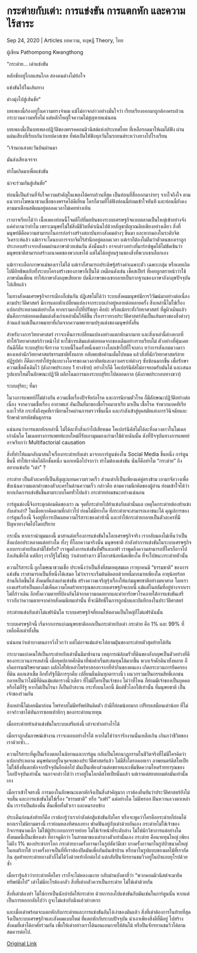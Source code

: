 # กระต่ายกับเต่า: การแข่งขัน การแตกหัก และความไร้สาระ

Sep 24, 2020 | Articles บทความ, ทฤษฎี Theory, ไทย





ผู้เขียน Pathompong Kwangthong

“กระต่าย… เต่าแข่งขัน

หลักชัยอยู่ไกลแสนไกล สองคนต่างไม่ท้อใจ

แข่งขันไปในเส้นทาง

ต่างมุ่งไปสู่เส้นชัย“

บทเพลงนี้ก้องอยู่ในความทรงจำผม แม้ไม่อาจกล่าวอย่างมั่นใจว่า เรียบเรียงออกมาถูกต้องครบถ้วนกระบวนความหรือไม่ แต่หลักใหญ่ใจความไม่สูญหายแน่นอน

บทเพลงนี้เป็นบทเพลงปฏิวัติของพรรคคอมมิวนิสต์แห่งประเทศไทย ที่เหลือรอดมาให้ผมได้ฟัง ผ่านแผ่นเสียงที่เรียกกันว่าเทปคาสเซท ที่พ่อเปิดให้ฟังทุกวันในรถยนต์ระหว่างทางไปโรงเรียน

“เจ้านกแสงตะวันบินผ่านมา

มันส่งเสียงเจรจา

ทำไมเกิดมาเพื่อแข่งขัน

น่าจะร่วมกันสู่เส้นชัย”

ท่อนนี้เป็นส่วนที่จับใจความสำคัญในเพลงได้ครบถ้วนที่สุด เป็นท่อนที่สื่อออกมาง่ายๆ จากใจถึงใจ ตามแนวทางโฆษณาชวนเชื่อของพรรคได้ดีเยี่ยม ใครก็ตามที่ได้ฟังท่อนนี้ย่อมเข้าใจทันที และท่อนนี้ยังคงตามมาเตือนสติผมอยู่ตลอดเวลาไม่เคยห่างเหิน

เราอาจเรียกได้ว่า เนื้อเพลงท่อนนี้โจมตีไปที่มลทินของระบบเศรษฐกิจแบบตลาดเป็นใหญ่เข้าอย่างจัง แค่คำถามว่าทำไม เพราะมนุษย์ไม่ใช่สิ่งมีชีวิตที่ดำเนินไปด้วยสัญชาติญาณดิบเพียงอย่างเดียว สิ่งที่มนุษย์มีคือความสามารถในการก่อร่างสร้างสถาบันทางสังคมต่างๆ ขึ้นมา และหากมองในระดับจิตวิเคราะห์แล้ว แม้เราจะโดนบงการจากจิตไร้สำนึกอยู่ตลอดเวลา แต่เราก็ต้องไม่ลืมว่าตัวตนของเราถูกประกอบสร้างจากสังคมผ่านภาษาด้วยเช่นกัน ดังนั้นแล้ว อาจกล่าวอย่างที่มาร์กซ์พูดได้ไม่ขัดเขินว่า มนุษยชาติสามารถสร้างอนาคตของพวกเขาได้ แต่ไม่ได้อยู่บนฐานของสิ่งที่พวกเขาเลือกเอง

แม้เราจะเลือกภาษาแม่ของเราไม่ได้ แต่เราก็สามารถประดิษฐ์สร้างคำเฉพาะตัว เฉพาะกลุ่ม หรือเลยเถิดไปมีอิทธิพลกับทั้งระบบโครงสร้างของภาษาก็เป็นได้ เหมือนดังเช่น เช็คสเปียร์ ที่เคยถูกตราหน้าว่าใช้ภาษาผิดเพี้ยน ทำให้ภาษาอังกฤษเสียหาย บัดนี้ภาษาของเขากลายเป็นรากฐานของภาษาอังกฤษปัจจุบันไปเสียแล้ว

ในทางสังคมเศรษฐกิจการเมืองก็เช่นกัน ปฏิเสธไม่ได้ว่า ระบบสังคมมนุษย์มีการวิวัฒน์มาอย่างต่อเนื่องตามประวัติศาสตร์ มีการแตกหักเปลี่ยนแปลงจากระบบเก่าอยู่หลายต่อหลายครั้ง สิ่งเหล่านี้ไม่ใช่เรื่องแปลกประหลาดแต่อย่างใด หากเรามองไปที่ปรัชญา ศิลปะ หรือแม้กระทั่งวิทยาศาสตร์ ที่ดูผิวเผินแล้วมันคือการต่อยอดเติมแต่งสิ่งเก่าเหล่านั้นให้ดีขึ้น เรื่องราวทางประวัติศาสตร์อันเป็นเส้นตรงของสิ่งต่างๆ ล้วนแล้วแต่เป็นภาพมายาที่เกิดจากความพยายามปรุงแต่งของมนุษย์ทั้งสิ้น

สำหรับวงการวิทยาศาสตร์ เราจะเห็นการเปลี่ยนแปลงอย่างแตกหักมากมาย และสิ่งเหล่านี้ต่างหากที่ทำให้วิทยาศาสตร์ก้าวหน้าไป หาใช่การเติมแต่งต่อยอดจากของเดิมอย่างราบเรียบไม่ ตัวอย่างที่คุ้นเคยกันดีก็คือ ระบบสุริยะจักรวาล ระบบนี้ในครั้งหนึ่งเคยวางโลกเข้าไปที่ใจกลาง ทว่าการสังเกตดวงดาวของเหล่านักวิทยาศาสตร์ธรรมชาติทั้งหลาย กลับพบข้อค้านเต็มไปหมด แล้วสิ่งที่นักวิทยาศาสตร์สายปฏิรูปทำ ก็คือการทำให้รูปแบบวงโคจรของดวงอาทิตย์และดาวเคราะห์ต่างๆ ซับซ้อนมากขึ้น เพื่อรักษาความเชื่อดั้งเดิมไว้ (ดังภาพประกอบ 1 ทางซ้าย) อย่างไรก็ดี โคเปอร์นิคัสไม่อาจยอมรับมันได้ และเสนอรูปแบบใหม่ในลักษณะปฏิวัติ ผลิกโฉมการมองระบบสุริยะไปตลอดกาล (ดังภาพประกอบทางขวา)

ระบบสุริยะ; ที่มา

ในวงการแพทย์ก็ไม่ต่างกัน ความเชื่อเรื่องปัจจัยก่อโรค และการนิยามตัวโรค ก็มีลักษณะปฏิวัติอย่างต่อเนื่อง จากความเชื่อเรื่อง อากาศแย่ อันเป็นที่มาของชื่อโรคมาลาเรีย มาเป็น เชื้อโรค จำพวกแบคทีเรียและไวรัส กระทั่งถึงยุคที่เรานิยามโรคผ่านการตรวจชิ้นเนื้อ และกำลังเข้าสู่ยุคสมัยแห่งการวินิจฉัยและรักษาด้วยรหัสพันธุกรรม

แน่นอนว่าการแตกหักเหล่านี้ ไม่ได้ละทิ้งสิ่งเก่าไปเสียหมด โคเปอร์นิคัสไม่ได้ละทิ้งดวงดาวในโมเดลเก่าฉันใด โมเดลทางการแพทย์แบบใหม่ก็รับเอามุมมองเก่ามาใช้ด้วยฉันนั้น ดังที่ปัจจุบันทางการแพทย์อาจเรียกว่า Multifactorial causation

สิ่งที่ทำให้ผมกลับมาสนใจเรื่องกระต่ายกับเต่า มาจากการ์ตูนช่องใน Social Media ชิ้นหนึ่ง การ์ตูนชิ้นนี้ ทำให้เราคิดได้อีกชั้นหนึ่ง นอกเหนือไปจากว่า ทำไมต้องแข่งขัน นั่นก็คือทำไม “กระต่าย” ถึงอยากแข่งกับ “เต่า” ?

กระต่าย เป็นตัวละครที่เป็นสัญญะแทนความรวดเร็ว ส่วนเต่าก็เป็นเพียงแค่คู่ตรงข้าม เอามาจัดวางเพื่อขับเน้นความแตกต่างของตัวละครในด้านความเร็ว กล่าวคือ ตามความนึกคิดของผู้อ่าน ย่อมเข้าใจได้ว่า หากเกิดการแข่งขันขึ้นตามระบบโดยทั่วไปแล้ว กระต่ายย่อมชนะอย่างแน่นอน

การ์ตูนช่องนี้จึงกระตุกต่อมคิดของเรา ณ จุดที่กระต่ายไปท้าแข่งกับเต่านั่นแล เหตุใดกระต่ายต้องท้าแข่งกับเต่าเล่า? ในเมื่อหากคิดตามที่กล่าวไป ย่อมไม่มีทางใด ที่กระต่ายจะสามารถเอาชนะได้ คุณูปการของการ์ตูนเรื่องนี้ จึงอยู่ที่การเปิดเผยความไร้สาระของคำท้านี้ และทำให้กระต่ายกลายเป็นตัวละครที่มีปัญหาทางจิตไปโดยปริยาย

กระนั้น หากเรานำมุมมองนี้ มาสานต่อเรื่องการแข่งขันในโลกเศรษฐกิจจริง เรากลับมองไม่เห็นว่าเป็นสิ่งแปลกประหลาดแต่อย่างใด ทั้งๆ ที่โลกความจริงนั้น มนุษยชาติ กำลังทำการแข่งขันในระบบเศรษฐกิจแบบกระต่ายกับเต่ามิใช่หรือ? เราพูดถึงการแข่งขันที่ฟรีและแฟร์ เราพูดถึงความสามารถที่ใครก็อาจไปถึงเส้นชัยได้ แต่ลึกๆ เราก็รู้ไม่ใช่ฤา ว่าเต่าอย่างเรา มีโอกาสน้อยนิดเพียงใด ที่จะไปชนะกระต่ายตัวนั้น

ความไร้สาระนี้ ถูกโฆษณาชวนเชื่อ ประหนึ่งว่าเป็นสิ่งที่สมเหตุสมผล เราทุกคนมี “ธรรมชาติ” ของการแข่งขัน เราสามารถเป็นที่หนึ่งได้เสมอ ไม่ว่าเราจะเริ่มต้นติดลบด้วยหนี้มากมายเพียงใด อายุน้อยร้อยล้านก็เกิดขึ้นได้ สังคมที่แก่งแย่งแข่งขัน สร้างความเจริญรุ่งเรืองให้แก่มนุษยชาติอย่างมหาศาล โดยเราเองแสร้งทำเป็นมองไม่เห็นความโหดร้ายทารุณของระบบเศรษฐกิจแบบนี้ แม้แต่ในสลัมที่อยู่ห่างจากเราไม่กี่ก้าวเดิน อีกทั้งความตายที่ป้องกันได้จากความอดอยากและค่ายารักษาโรคภายใต้การแข่งขันเสรี ราวกับว่าความตายจากค่ายสังคมนิยมเท่านั้น ที่จะมีสิทธิ์ในการถูกนับและบันทึกลงในประวัติศาสตร์

กระต่ายแข่งกับเต่าไม่แฟร์ฉันใด ระบบเศรษฐกิจที่ยอมให้ตลาดเป็นใหญ่ก็ไม่แฟร์ฉันนั้น

ระบบเศรษฐกิจนี้ เริ่มจากการแบ่งมนุษยชาติออกเป็นกระต่ายกับเต่า กระต่าย คือ 1% และ 99% ที่เหลือคือเต่าทั้งสิ้น

แน่นอนว่าเต่าบางตนอาจวิ่งไวกว่า แต่ไม่อาจแม้แต่จะไล่ตามฝุ่นของกระต่ายตัวสุดท้ายได้ทัน

กระบวนแบ่งคนให้เป็นกระต่ายกับเต่านั้นมีมาช้านาน เหตุการณ์ล้อมรัวที่ดินของอังกฤษเป็นตัวอย่างที่ดีของกระบวนการเหล่านี้ เมื่อยุคปลายศักดินาที่พ่อค้าเริ่มสะสมทุนได้มากขึ้น พวกเจ้าศักดินาทั้งหลาย ก็เกิดอารมณ์ริษยาตามมา ผลักไสให้เหล่าไพร่ทาสออกจากที่ทำกินของตนเอง เกิดกระบวนการยึดครองที่ดิน ตอกเสาเข็ม อีกทั้งรัฐก็มีการรุกคืบ เปลี่ยนผืนดินทุกตารางนิ้ว ผนวกรวมเป็นกรรมสิทธิ์เอกชน กลายเป็นว่าไม่มีที่ดินแม้แต่ตารางนิ้วเดียว ที่ไม่มีใครเป็นเจ้าของ ไม่ว่าที่ไหน ก็ย่อมมีเจ้าของเป็นบุคคล หรือไม่ก็รัฐ หากไม่เป็นไรนา ก็เป็นป่าสงวน กระทั่งบนโลกนี้ มีแต่ขั้วโลกใต้เท่านั้น ที่มนุษยชาติ เป็นเจ้าของร่วมกัน

สิ่งเหล่านี้ไม่เคยมีมาก่อน ไพร่ทาสไม่มีทรัพย์สินติดตัว ถ้ามีก็ย่อมน้อยมาก เปรียบเสมือนเต่าน้อย ที่ไม่อาจก้าวขาได้ทันการซอยเท้ายิกๆ ของกระต่ายนายทุน

เมื่อกระต่ายท้าเต่าแข่งขันในระบบเสรีแห่งนี้ เต่าจะทำอย่างไรได้

เมื่อเราถูกสัมภาษณ์เข้างาน เราจะตอบอย่างไรได้ หากไม่ใช่ว่าเรารักงานนั้นเหลือเกิน เกินกว่าชีวิตของเราด้วยซ้ำ…

ความไร้สาระที่ดูเป็นเรื่องตลกในนิทานและการ์ตูน กลับเป็นโศกนาฏกรรมในชีวิตจริงที่ไม่มีใครคิดว่าแปลกประหลาด มนุษย์มาอยู่ในจุดจบของประวัติศาสตร์แล้ว ไม่มีสิ่งใดรอคอยเรา ภาพยนตร์ดิสโทเปีย ไม่ใช่สิ่งที่แตกหักจากปัจจุบันอีกต่อไป มันเป็นเพียงส่วนต่อขยายและเพิ่มขีดความโหดร้ายทารุณของโลกปัจจุบันเท่านั้น จนอาจกล่าวได้ว่า เราอยู่ในโลกดิสโทเปียนั้นแล้ว แต่เราแค่สยบยอมต่อมันเท่านั้นเอง

เมื่อเราเข้าใจตรงนี้ การมองในลักษณะแตกหักจึงเป็นสิ่งสำคัญมาก เราต้องยืนยันว่าประวัติศาสตร์ยังไม่จบสิ้น และการแข่งขันไม่ใช่เรื่อง “ธรรมชาติ” หรือ “แฟร์” แต่อย่างใด ไม่มีหรอก ฝันหวานลวงตาเหล่านั้น เราจำเป็นต้องตื่น ตื่นเพื่อทั้งตัวเรา และคนรอบข้าง

ประเด็นก่อนส่งท้ายก็คือ เราต้องรู้ว่าเรากำลังต่อสู้แข่งขันกับใคร หรือจะพูดว่าใครคือกระต่ายก็ย่อมได้ หากเราไม่นิยามตรงนี้ เราย่อมหลงทิศหลงทาง ฟาดฟันอยู่กับเต่าด้วยกันเอง กระต่ายไม่ใช่เจ้าของกิจการขนาดเล็ก ไม่ใช่ผู้ประกอบการรายย่อย ไม่ใช่เจ้าหน้าที่ระดับล่าง ไม่ใช่นักวิชาการแต่อย่างใด ทั้งหมดนี้เป็นเพียงเต่า ที่อาจดูดีกว่า ในสายตาของเต่าบางตัวเท่านั้นเอง กระต่าย คือนายทุนใหญ่ เพียงไม่ถึง 1% ของประชากรโลก กระต่ายบางครั้งอาจมาในรูปสัตว์มีเขา บางครั้งอาจมาในรูปป่าขนาดใหญ่ในอเมริกาใต้ บางครั้งอาจเป็นที่ที่เราต้องปิดมันเพื่อกันฝนเข้าบ้าน หรือมาในรูปแบบของผลไม้ที่เรากัดกิน สุดท้ายกระต่ายบางตัวก็ไม่ได้วิ่งด้วยเท้าอีกต่อไป แต่กลับปั่นจักรยานชมวิวอยู่ในป่าแถบยุโรปด้วยซ้ำ

เมื่อเรารู้แล้วว่ากระต่ายคือใคร เราก็จะไม่หลงงมงาย กลับม่านบังตาที่ว่า “พวกคอมมิวนิสต์จะมายึดทรัพย์มึงไป” เต่าไม่มีอะไรต้องกลัว สิ่งที่เต่ากลัวควรเป็นกระต่าย ไม่ใช่เต่าด้วยกัน

สิ่งที่เต่าต้องทำ ไม่ใช่การเป็นนักบำบัดให้กระต่าย ด้วยการลงไปแข่งขันกับมันเช่นในการ์ตูนนั้น หากแต่เป็นการตอกกลับไปว่า กูจะไม่แข่งกับมึงแล้วต่างหาก

และเมื่อเต่าพร้อมจะแตกหักกับกระต่ายและการแข่งขันอันโง่เง่าของมันแล้ว สิ่งที่เต่าต้องการในท้ายที่สุด จึงเป็นระบบเศรษฐกิจและสังคมแบบใหม่ ที่แตกหักกับระบบปัจจุบัน นำเอาเพียงสิ่งดีที่มีอยู่ ไปสร้างสังคมที่เต่าได้อาศัยร่วมกัน เพื่อให้เต่าอย่างเราได้นอนเอนกายใต้ต้นไม้ หรือปั่นจักรยานชมวิวได้ตามสมควรต่อไป.



[Original Link](https://www.dindeng.com/the-nonsense-competition/)